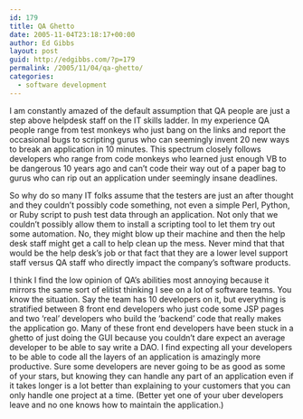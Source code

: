 ```yaml
---
id: 179
title: QA Ghetto
date: 2005-11-04T23:18:17+00:00
author: Ed Gibbs
layout: post
guid: http://edgibbs.com/?p=179
permalink: /2005/11/04/qa-ghetto/
categories:
  - software development
---
```

I am constantly amazed of the default assumption that QA people are just a step above helpdesk staff on the IT skills ladder. In my experience QA people range from test monkeys who just bang on the links and report the occasional bugs to scripting gurus who can seemingly invent 20 new ways to break an application in 10 minutes. This spectrum closely follows developers who range from code monkeys who learned just enough VB to be dangerous 10 years ago and can&#8217;t code their way out of a paper bag to gurus who can rip out an application under seemingly insane deadlines.

So why do so many IT folks assume that the testers are just an after thought and they couldn&#8217;t possibly code something, not even a simple Perl, Python, or Ruby script to push test data through an application. Not only that we couldn&#8217;t possibly allow them to install a scripting tool to let them try out some automation. No, they might blow up their machine and then the help desk staff might get a call to help clean up the mess. Never mind that that would be the help desk&#8217;s job or that fact that they are a lower level support staff versus QA staff who directly impact the company&#8217;s software products.

I think I find the low opinion of QA&#8217;s abilities most annoying because it mirrors the same sort of elitist thinking I see on a lot of software teams. You know the situation. Say the team has 10 developers on it, but everything is stratified between 8 front end developers who just code some JSP pages and two &#8216;real&#8217; developers who build the &#8216;backend&#8217; code that really makes the application go. Many of these front end developers have been stuck in a ghetto of just doing the GUI because you couldn&#8217;t dare expect an average developer to be able to say write a DAO. I find expecting all your developers to be able to code all the layers of an application is amazingly more productive. Sure some developers are never going to be as good as some of your stars, but knowing they can handle any part of an application even if it takes longer is a lot better than explaining to your customers that you can only handle one project at a time. (Better yet one of your uber developers leave and no one knows how to maintain the application.)